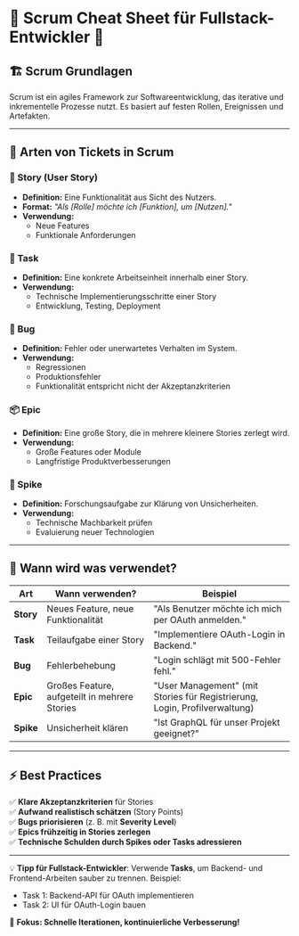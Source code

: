 # 📌 Scrum Cheat Sheet für Fullstack-Entwickler 🚀

## 🏗️ Scrum Grundlagen  
Scrum ist ein agiles Framework zur Softwareentwicklung, das iterative und inkrementelle Prozesse nutzt. Es basiert auf festen Rollen, Ereignissen und Artefakten.  

---

## 📂 **Arten von Tickets in Scrum**  

### **📖 Story (User Story)**
- **Definition:** Eine Funktionalität aus Sicht des Nutzers.  
- **Format:** *"Als [Rolle] möchte ich [Funktion], um [Nutzen]."*  
- **Verwendung:**  
  - Neue Features  
  - Funktionale Anforderungen  

### **📌 Task**
- **Definition:** Eine konkrete Arbeitseinheit innerhalb einer Story.  
- **Verwendung:**  
  - Technische Implementierungsschritte einer Story  
  - Entwicklung, Testing, Deployment  

### **🐞 Bug**
- **Definition:** Fehler oder unerwartetes Verhalten im System.  
- **Verwendung:**  
  - Regressionen  
  - Produktionsfehler  
  - Funktionalität entspricht nicht der Akzeptanzkriterien  

### **📦 Epic**
- **Definition:** Eine große Story, die in mehrere kleinere Stories zerlegt wird.  
- **Verwendung:**  
  - Große Features oder Module  
  - Langfristige Produktverbesserungen  

### **🎯 Spike**
- **Definition:** Forschungsaufgabe zur Klärung von Unsicherheiten.  
- **Verwendung:**  
  - Technische Machbarkeit prüfen  
  - Evaluierung neuer Technologien  

---

## 🔄 **Wann wird was verwendet?**  
| Art | Wann verwenden? | Beispiel |
|------|---------------|---------|
| **Story** | Neues Feature, neue Funktionalität | "Als Benutzer möchte ich mich per OAuth anmelden." |
| **Task** | Teilaufgabe einer Story | "Implementiere OAuth-Login in Backend." |
| **Bug** | Fehlerbehebung | "Login schlägt mit 500-Fehler fehl." |
| **Epic** | Großes Feature, aufgeteilt in mehrere Stories | "User Management" (mit Stories für Registrierung, Login, Profilverwaltung) |
| **Spike** | Unsicherheit klären | "Ist GraphQL für unser Projekt geeignet?" |

---

## ⚡ **Best Practices**  
✅ **Klare Akzeptanzkriterien** für Stories  
✅ **Aufwand realistisch schätzen** (Story Points)  
✅ **Bugs priorisieren** (z. B. mit **Severity Level**)  
✅ **Epics frühzeitig in Stories zerlegen**  
✅ **Technische Schulden durch Spikes oder Tasks adressieren**  

---

💡 **Tipp für Fullstack-Entwickler**: Verwende **Tasks**, um Backend- und Frontend-Arbeiten sauber zu trennen. Beispiel:  
- Task 1: Backend-API für OAuth implementieren  
- Task 2: UI für OAuth-Login bauen  

🚀 **Fokus: Schnelle Iterationen, kontinuierliche Verbesserung!**
